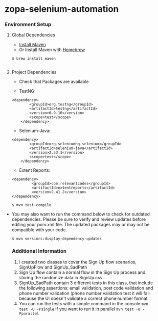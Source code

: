# zopa-selenium-automation
	

### Environment Setup
	
1.  Global Dependencies
	* [Install Maven](https://maven.apache.org/install.html)
	* Or Install Maven with [Homebrew](http://brew.sh/)
	
	```
	$ brew install maven
	
    
2. Project Dependencies
	* Check that Packages are available
	
	* TestNG:
	
	```
	<dependency>
            <groupId>org.testng</groupId>
            <artifactId>testng</artifactId>
            <version>6.9.10</version>
            <scope>test</scope>
        </dependency> 
	
	```
	* Selenium-Java:
	
	```
	<dependency>
            <groupId>org.seleniumhq.selenium</groupId>
            <artifactId>selenium-java</artifactId>
            <version>2.53.1</version>
            <scope>test</scope>
        </dependency>
	
	```
	
	* Extent Reports:
	
	```
	<dependency>
             <groupId>com.relevantcodes</groupId>
    	     <artifactId>extentreports</artifactId>
    	     <version>2.41.2</version>
	</dependency>
	
	```
	
	``` $ mvn test-compile ```
* You may also want to run the command below to check for outdated dependencies. Please be sure to verify and review     updates before editing your pom.xml file. The updated packages may or may not be compatible with your code.
	```
	$ mvn versions:display-dependency-updates
	```
	
	### Additional Information
	
  1. I created two classes to cover the Sign Up flow scenarios, SignUpFlow and SignUp_SadPath
  2. Sign Up flow contain a normal flow in the Sign Up process and storing the randomize data in SignUp.csv
  3. SignUp_SadPath contain 3 different tests in this class, that include the following assertions: email validation, 	            post code validation and phone number validation (phone number validation test it will fail because the UI                      doesn't validate a correct phone number format
  4. You can run the tests with a simple command in the console `mvn test -U -Psingle` if you want to run it in parallel             `mvn test -U -Pparallel`
